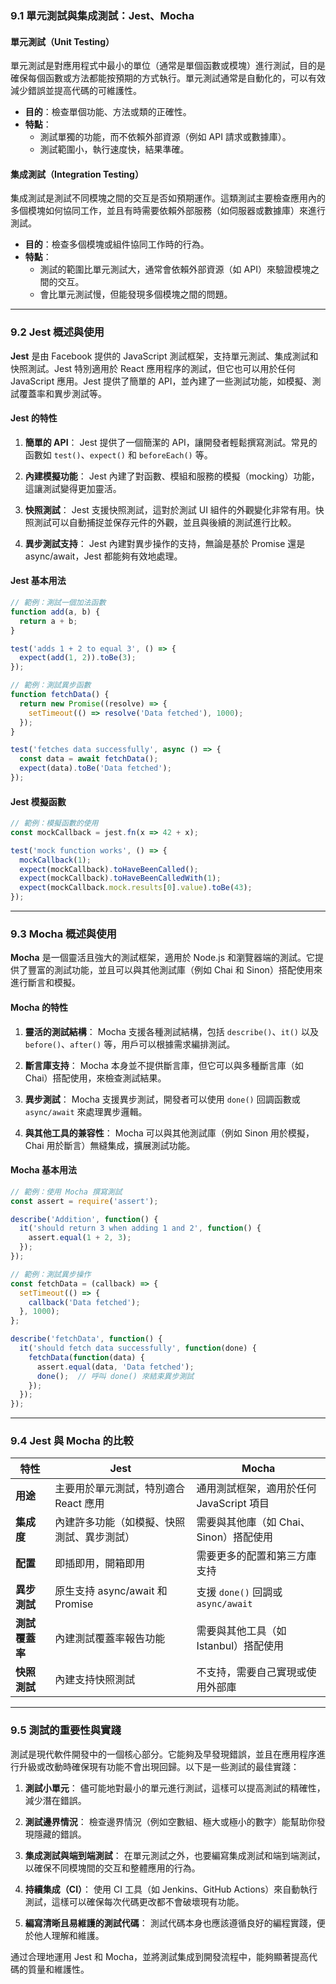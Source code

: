 

### **9.1 單元測試與集成測試：Jest、Mocha**

#### **單元測試（Unit Testing）**

單元測試是對應用程式中最小的單位（通常是單個函數或模塊）進行測試，目的是確保每個函數或方法都能按預期的方式執行。單元測試通常是自動化的，可以有效減少錯誤並提高代碼的可維護性。

- **目的**：檢查單個功能、方法或類的正確性。
- **特點**：
  - 測試單獨的功能，而不依賴外部資源（例如 API 請求或數據庫）。
  - 測試範圍小，執行速度快，結果準確。
  
#### **集成測試（Integration Testing）**

集成測試是測試不同模塊之間的交互是否如預期運作。這類測試主要檢查應用內的多個模塊如何協同工作，並且有時需要依賴外部服務（如伺服器或數據庫）來進行測試。

- **目的**：檢查多個模塊或組件協同工作時的行為。
- **特點**：
  - 測試的範圍比單元測試大，通常會依賴外部資源（如 API）來驗證模塊之間的交互。
  - 會比單元測試慢，但能發現多個模塊之間的問題。

---

### **9.2 Jest 概述與使用**

**Jest** 是由 Facebook 提供的 JavaScript 測試框架，支持單元測試、集成測試和快照測試。Jest 特別適用於 React 應用程序的測試，但它也可以用於任何 JavaScript 應用。Jest 提供了簡單的 API，並內建了一些測試功能，如模擬、測試覆蓋率和異步測試等。

#### **Jest 的特性**

1. **簡單的 API**：
   Jest 提供了一個簡潔的 API，讓開發者輕鬆撰寫測試。常見的函數如 `test()`、`expect()` 和 `beforeEach()` 等。

2. **內建模擬功能**：
   Jest 內建了對函數、模組和服務的模擬（mocking）功能，這讓測試變得更加靈活。

3. **快照測試**：
   Jest 支援快照測試，這對於測試 UI 組件的外觀變化非常有用。快照測試可以自動捕捉並保存元件的外觀，並且與後續的測試進行比較。

4. **異步測試支持**：
   Jest 內建對異步操作的支持，無論是基於 Promise 還是 async/await，Jest 都能夠有效地處理。

#### **Jest 基本用法**

```javascript
// 範例：測試一個加法函數
function add(a, b) {
  return a + b;
}

test('adds 1 + 2 to equal 3', () => {
  expect(add(1, 2)).toBe(3);
});

// 範例：測試異步函數
function fetchData() {
  return new Promise((resolve) => {
    setTimeout(() => resolve('Data fetched'), 1000);
  });
}

test('fetches data successfully', async () => {
  const data = await fetchData();
  expect(data).toBe('Data fetched');
});
```

#### **Jest 模擬函數**

```javascript
// 範例：模擬函數的使用
const mockCallback = jest.fn(x => 42 + x);

test('mock function works', () => {
  mockCallback(1);
  expect(mockCallback).toHaveBeenCalled();
  expect(mockCallback).toHaveBeenCalledWith(1);
  expect(mockCallback.mock.results[0].value).toBe(43);
});
```

---

### **9.3 Mocha 概述與使用**

**Mocha** 是一個靈活且強大的測試框架，適用於 Node.js 和瀏覽器端的測試。它提供了豐富的測試功能，並且可以與其他測試庫（例如 Chai 和 Sinon）搭配使用來進行斷言和模擬。

#### **Mocha 的特性**

1. **靈活的測試結構**：
   Mocha 支援各種測試結構，包括 `describe()`、`it()` 以及 `before()`、`after()` 等，用戶可以根據需求編排測試。

2. **斷言庫支持**：
   Mocha 本身並不提供斷言庫，但它可以與多種斷言庫（如 Chai）搭配使用，來檢查測試結果。

3. **異步測試**：
   Mocha 支援異步測試，開發者可以使用 `done()` 回調函數或 `async/await` 來處理異步邏輯。

4. **與其他工具的兼容性**：
   Mocha 可以與其他測試庫（例如 Sinon 用於模擬，Chai 用於斷言）無縫集成，擴展測試功能。

#### **Mocha 基本用法**

```javascript
// 範例：使用 Mocha 撰寫測試
const assert = require('assert');

describe('Addition', function() {
  it('should return 3 when adding 1 and 2', function() {
    assert.equal(1 + 2, 3);
  });
});

// 範例：測試異步操作
const fetchData = (callback) => {
  setTimeout(() => {
    callback('Data fetched');
  }, 1000);
};

describe('fetchData', function() {
  it('should fetch data successfully', function(done) {
    fetchData(function(data) {
      assert.equal(data, 'Data fetched');
      done();  // 呼叫 done() 來結束異步測試
    });
  });
});
```

---

### **9.4 Jest 與 Mocha 的比較**

| 特性               | **Jest**                                   | **Mocha**                                  |
|--------------------|---------------------------------------------|---------------------------------------------|
| **用途**           | 主要用於單元測試，特別適合 React 應用       | 通用測試框架，適用於任何 JavaScript 項目     |
| **集成度**         | 內建許多功能（如模擬、快照測試、異步測試）   | 需要與其他庫（如 Chai、Sinon）搭配使用      |
| **配置**           | 即插即用，開箱即用                        | 需要更多的配置和第三方庫支持               |
| **異步測試**       | 原生支持 async/await 和 Promise            | 支援 `done()` 回調或 `async/await`          |
| **測試覆蓋率**     | 內建測試覆蓋率報告功能                    | 需要與其他工具（如 Istanbul）搭配使用       |
| **快照測試**       | 內建支持快照測試                          | 不支持，需要自己實現或使用外部庫           |

---

### **9.5 測試的重要性與實踐**

測試是現代軟件開發中的一個核心部分。它能夠及早發現錯誤，並且在應用程序進行升級或改動時確保現有功能不會出現回歸。以下是一些測試的最佳實踐：

1. **測試小單元**：
   儘可能地對最小的單元進行測試，這樣可以提高測試的精確性，減少潛在錯誤。

2. **測試邊界情況**：
   檢查邊界情況（例如空數組、極大或極小的數字）能幫助你發現隱藏的錯誤。

3. **集成測試與端到端測試**：
   在單元測試之外，也要編寫集成測試和端到端測試，以確保不同模塊間的交互和整體應用的行為。

4. **持續集成（CI）**：
   使用 CI 工具（如 Jenkins、GitHub Actions）來自動執行測試，這樣可以確保每次代碼更改都不會破壞現有功能。

5. **編寫清晰且易維護的測試代碼**：
   測試代碼本身也應該遵循良好的編程實踐，便於他人理解和維護。

通过合理地運用 Jest 和 Mocha，並將測試集成到開發流程中，能夠顯著提高代碼的質量和維護性。